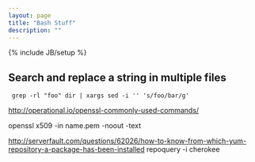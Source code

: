 ```yaml
---
layout: page
title: "Bash Stuff"
description: ""
---
```

{% include JB/setup %}




## Search and replace a string in multiple files


<pre><code> grep -rl "foo" dir | xargs sed -i '' 's/foo/bar/g' </code></pre>






 http://operational.io/openssl-commonly-used-commands/
 
 
 openssl x509 -in name.pem -noout -text
 
 
 
 http://serverfault.com/questions/62026/how-to-know-from-which-yum-repository-a-package-has-been-installed
 repoquery -i cherokee

 